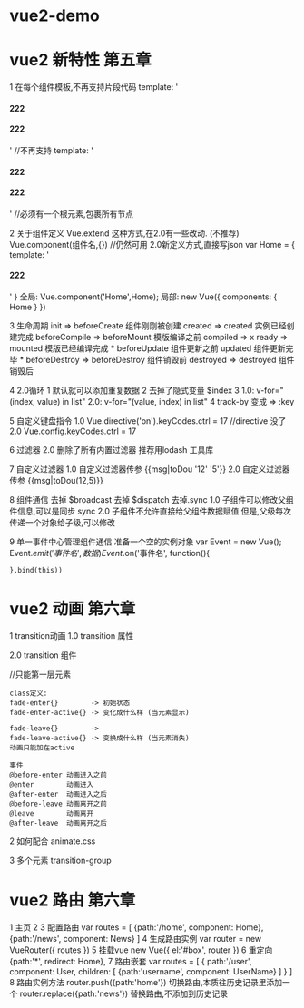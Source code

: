 # vue2-demo
vue2 新特性 第五章
=========================
1 在每个组件模板,不再支持片段代码
     template: '<h4>222</h4><h4>222</h4>' //不再支持
     template: '<div><h4>222</h4><h4>222</h4></div>' //必须有一个根元素,包裹所有节点

2 关于组件定义
    Vue.extend 这种方式,在2.0有一些改动. (不推荐)
    Vue.component(组件名,{}) //仍然可用
    2.0新定义方式,直接写json 
    var Home = {
        template: '<h4>222</h4>'
    }
    全局: Vue.component('Home',Home);
    局部: new Vue({
        components: {
            Home
        }
    })

3 生命周期
    init            => beforeCreate  组件刚刚被创建
    created         => created       实例已经创建完成
    beforeCompile   => beforeMount   模版编译之前
    compiled        => x
    ready           => mounted       模版已经编译完成 *
                        beforeUpdate  组件更新之前
                        updated       组件更新完毕 *
    beforeDestroy   => beforeDestroy 组件销毁前
    destroyed       => destroyed     组件销毁后

4 2.0循环
    1 默认就可以添加重复数据
    2 去掉了隐式变量 $index
    3 1.0: v-for="(index, value) in list"
      2.0: v-for="(value, index) in list"
    4 track-by 变成 => :key    

5 自定义键盘指令
    1.0 Vue.directive('on').keyCodes.ctrl = 17 //directive 没了
    2.0 Vue.config.keyCodes.ctrl = 17

6 过滤器
    2.0 删除了所有内置过滤器
    推荐用lodash 工具库

7 自定义过滤器
    1.0 自定义过滤器传参 {{msg|toDou '12' '5'}}
    2.0 自定义过滤器传参 {{msg|toDou(12,5)}}

8 组件通信
    去掉 $broadcast
    去掉 $dispatch
    去掉.sync
    1.0 子组件可以修改父组件信息,可以是同步 sync
    2.0 子组件不允许直接给父组件数据赋值
        但是,父级每次传递一个对象给子级,可以修改

9 单一事件中心管理组件通信
    准备一个空的实例对象 
    var Event = new Vue();
    Event.$emit('事件名', 数据)
    Event.$on('事件名', function(){

    }.bind(this))

vue2 动画 第六章
=========================
1 transition动画
    1.0 transition 属性 <p transition="fade"></p>
    2.0 transition 组件 
    <transition>
        <p></p> //只能第一层元素
    </transition>

    class定义:
    fade-enter{}        -> 初始状态
    fade-enter-active{} -> 变化成什么样 (当元素显示) 

    fade-leave{}        -> 
    fade-leave-active{} -> 变换成什么样 (当元素消失)
    动画只能加在active

    事件
    @before-enter 动画进入之前
    @enter        动画进入
    @after-enter  动画进入之后
    @before-leave 动画离开之前
    @leave        动画离开
    @after-leave  动画离开之后

2 如何配合 animate.css
    <transition enter-active-class="animated bounceInLeft"
                leave-active-class="animated bounceOutRight">
        <div v-show="show"></div>
    </transition>
3 多个元素 transition-group
     <transition-group>
        <p :key="1"></p>
        <p :key="2"></p>
    </transition-group>



vue2 路由 第六章
=========================
1 <router-link to="/home">主页</router-link>
2 <router-view></router-view>
3 配置路由
    var routes = [
        {path:'/home', component: Home},
        {path:'/news', component: News}
    ]
4 生成路由实例
    var router = new VueRouter({
        routes
    })
5 挂载vue
    new Vue({
        el:'#box',
        router
    })
6 重定向
    {path:'*', redirect: Home},
7 路由嵌套
    var routes = [
        {
            path:'/user', 
            component: User,
            children: [
                {path:'username', component: UserName}
            ]
        }
    ]
8 路由实例方法
    router.push({path:'home'}) 切换路由,本质往历史记录里添加一个
    router.replace({path:'news'}) 替换路由,不添加到历史记录


